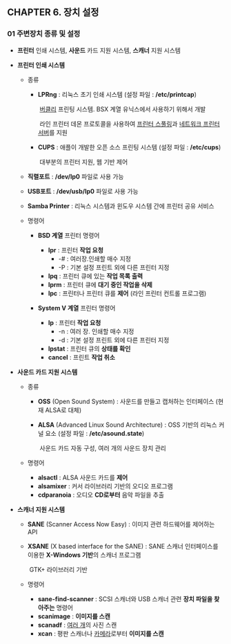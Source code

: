 ## CHAPTER 6. 장치 설정

### 01 주변장치 종류 및 설정

* **프린터** 인쇄 시스템, **사운드** 카드 지원 시스템, **스캐너** 지원 시스템



* **프린터 인쇄 시스템**

  * 종류 

    * **LPRng** : 리눅스 초기 인쇄 시스템 (설정 파일 : **/etc/printcap**)

      ​				<u>버클리</u> 프린팅 시스템. BSX 계열 유닉스에서 사용하기 위해서 개발

      ​				라인 프린터 데몬 프로토콜을 사용하여 <u>프린터 스풀링</u>과 <u>네트워크 프린터 서버</u>를 지원

    * **CUPS** : 애플이 개발한 오픈 소스 프린팅 시스템 (설정 파일 : **/etc/cups**)

      ​			  대부분의 프린터 지원, 웹 기반 제어

  * **직렬포트** : **/dev/lp0** 파일로 사용 가능

  * **USB포트** : **/dev/usb/lp0** 파일로 사용 가능

  * **Samba Printer** : 리눅스 시스템과 윈도우 시스템 간에 프린터 공유 서비스

  * 명령어

    * **BSD 계열** 프린터 명령어

      * **lpr** : 프린터 **작업 요청**
        * -# : 여러장.인쇄할 매수 지정
        * -P : 기본 설정 프린트 외에 다른 프린터 지정
      * **lpq** : 프린터 큐에 있는 **작업 목록 출력**
      * **lprm** : 프린터 큐에 **대기 중인 작업을 삭제**
      * **lpc** : 프린터나 프린터 큐를 **제어** (라인 프린터 컨트롤 프로그램)

    * **System V 계열** 프린터 명령어

      * **lp** : 프린터 **작업 요청**
        * -n : 여러 장. 인쇄할 매수 지정
        * -d : 기본 설정 프린트 외에 다른 프린터 지정
      * **lpstat** : 프린터 큐의 **상태를 확인**
      * **cancel** : 프린트 **작업 취소**

      

* **사운드 카드 지원 시스템**

  * 종류

    * **OSS** (Open Sound System) : 사운드를 만들고 캡처하는 인터페이스 (현재 ALSA로 대체)

    * **ALSA** (Advanced Linux Sound Architecture) : OSS 기반의 리눅스 커널 요소 (설정 파일 : **/etc/asound.state**)

      ​																			    사운드 카드 자동 구성, 여러 개의 사운드 장치 관리

  * 명령어

    * **alsactl** : ALSA 사운드 카드를 **제어**
    * **alsamixer** : 커서 라이브러리 기반의 오디오 프로그램
    * **cdparanoia** : 오디오 **CD로부터** 음악 파일을 추출

* **스캐너 지원 시스템**

  * **SANE** (Scanner Access Now Easy) : 이미지 관련 하드웨어를 제어하는 API

  * **XSANE** (X based interface for the SANE) : SANE 스캐너 인터페이스를 이용한 **X-Windows 기반**의 스캐너 프로그램

    ​																		 GTK+ 라이브러리 기반

  * 명령어
    * **sane-find-scanner** : SCSI 스캐너와 USB 스캐너 관련 **장치 파일을 찾아주는** 명령어
    * **scanimage** : **이미지를 스캔**
    * **scanadf** : <u>여러 개</u>의 사진 스캔
    * **xcan** : 평판 스캐너나 <u>카메라</u>로부터 **이미지를 스캔**